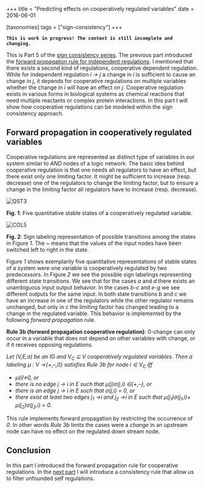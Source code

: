 +++
title = "Predicting effects on cooperatively regulated variables"
date = 2016-06-01

[taxonomies]
tags = ["sign-consistency"]
+++

**`This is work in progress! The content is still incomplete and changing.`**


This is Part 5 of the [sign consistency series](/scm).
The previous part introduced the [forward propagation rule for independent regulations](/scm/scm4#forward-propagation). 
I mentioned that there exists a second kind of regulations, cooperative dependent regulation.
While for independent regulation *i → j* a change in *i* is sufficient to cause an change in *j*,
it depends for cooperative regulations on multiple variables whether the change in *i* will have an effect on *j*.
Cooperative regulation exists in various forms in biological systems as chemical reactions that need multiple reactants or complex protein interactions. 
In this part I will show how cooperative regulations can be modeled within the sign consistency approach.

## Forward propagation in cooperatively regulated variables

Cooperative regulations are represented as distinct type of variables in our system similar to *AND* nodes of a logic network.
The basic idea behind cooperative regulation is that one needs all regulators to have an effect,
but there exist only one limiting factor.
It might be sufficient to increase (resp. decrease) one of the regulators to change the limiting factor,
but to ensure a change in the limiting factor all regulators have to increase (resp. decrease).

![QST3](/scm/QST3.png)

**Fig. 1**: Five quantitative stable states of a cooperatively regulated variable.

![COL5](/scm/COL5.png)

**Fig. 2**: Sign labeling representation of possible transitions among the states in Figure *1*.
The *~* means that the values of the input nodes have been switched left to right in the state.

Figure *1* shows exemplarily five quantitative representations of stable states of a system were one variable is cooperatively regulated by two predecessors. 
In Figure *2* we see the possible sign labelings representing different state transitions.
We see that for the cases *a* and *d* there exists an unambiguous input output behavior.
In the cases *b*-*c* and *e*-*g* we see different outputs for the same input.
In both state transitions *b* and *c* we have an increase in one of the regulators while the other regulator remains unchanged, 
but only in *c* the limiting factor has changed leading to a change in the regulated variable. 
This behavior is implemented by the following *forward propagation* rule.

**Rule 3b (forward propagation cooperative regulation)**: 0-change can only occur in a variable that does not depend on other variables with change, or if it receives opposing regulations.

*Let (V,E,σ) be an IG and V<sub>C</sub> ⊆ V cooperatively regulated variables.
Then a labeling μ : V →{+,–,0} satisfies *Rule 3b* for node i ∈ V<sub>C</sub> iff*
+ *μ(i)≠0, or*
+ *there is no edge j → i in E such that μ(j)σ(j,i) ∈{+,–}, or*
+ *there is an edge j → i in E such that σ(j,i) = 0, or*
+ *there exist at least two edges j<sub>1</sub> →i and j<sub>2</sub> →i in E such that μ(j<sub>1</sub>)σ(j<sub>1</sub>,i)+ μ(j<sub>2</sub>)σ(j<sub>2</sub>,i) = 0.*

This rule implements forward propagation by restricting the occurrence of *0*. 
In other words *Rule 3b* limits the cases were a *change* in an upstream node can have no effect on the regulated down stream node.

## Conclusion

In this part I introduced the forward propagation rule for cooperative regulations. 
In the [next part](/scm/scm6) I will introduce a consistency rule that allow us to filter unfounded self regulations. 
